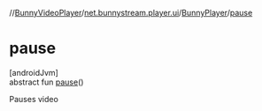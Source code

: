 //[BunnyVideoPlayer](../../../index.md)/[net.bunnystream.player.ui](../index.md)/[BunnyPlayer](index.md)/[pause](pause.md)

# pause

[androidJvm]\
abstract fun [pause](pause.md)()

Pauses video
